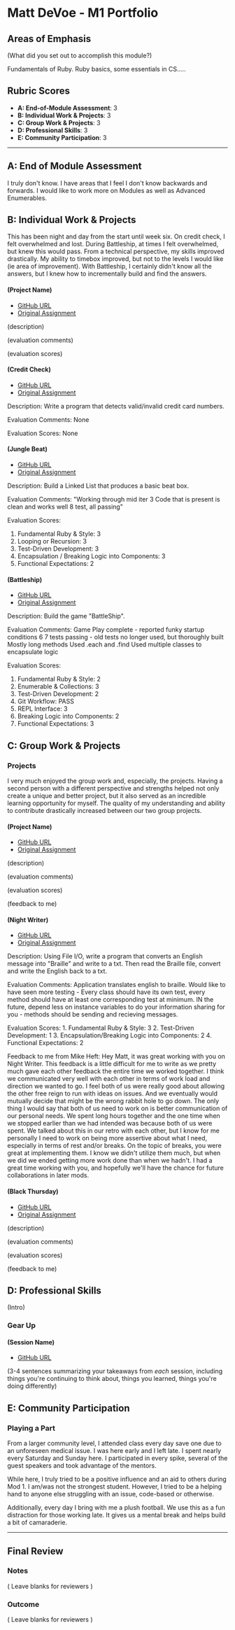 # Matt DeVoe - M1 Portfolio

## Areas of Emphasis

(What did you set out to accomplish this module?)

Fundamentals of Ruby. Ruby basics, some essentials in CS.....

## Rubric Scores

* **A: End-of-Module Assessment**: 3
* **B: Individual Work & Projects**: 3
* **C: Group Work & Projects**: 3
* **D: Professional Skills**: 3
* **E: Community Participation**: 3

-----------------------

## A: End of Module Assessment

I truly don't know. I have areas that I feel I don't know backwards and forwards. I would like to work more on Modules as well as Advanced Enumerables.




## B: Individual Work & Projects

This has been night and day from the start until week six. On credit check, I felt overwhelmed and lost. During Battleship, at times I felt overwhelmed, but knew this would pass. From a technical perspective, my skills improved drastically. My ability to timebox improved, but not to the levels I would like (ie area of improvement). With Battleship, I certainly didn't know all the answers, but I knew how to incrementally build and find the answers.

#### (Project Name)

* [GitHub URL]()
* [Original Assignment]()

(description)

(evaluation comments)

(evaluation scores)

#### (Credit Check)

* [GitHub URL](https://github.com/mdevoe12/credit_check)
* [Original Assignment](http://backend.turing.io/module1/projects/credit_check)

Description:
  Write a program that detects valid/invalid credit card numbers.

Evaluation Comments:
  None

Evaluation Scores:
  None


#### (Jungle Beat)

  * [GitHub URL](https://github.com/mdevoe12/jungle_beat)
  * [Original Assignment](http://backend.turing.io/module1/projects/jungle_beat)

Description:
  Build a Linked List that produces a basic beat box.

Evaluation Comments:
  "Working through mid iter 3
  Code that is present is clean and works well
  8 test, all passing"

Evaluation Scores:
  1. Fundamental Ruby & Style: 3
  2. Looping or Recursion: 3
  3. Test-Driven Development: 3
  4. Encapsulation / Breaking Logic into Components: 3
  5. Functional Expectations: 2

#### (Battleship)

  * [GitHub URL](https://github.com/mdevoe12/battleship)
  * [Original Assignment](http://backend.turing.io/module1/projects/battleship)

Description:
  Build the game "BattleShip".

Evaluation Comments:
  Game Play complete - reported funky startup conditions 6 7 tests passing - old tests no longer used, but thoroughly built
  Mostly long methods
  Used .each and .find
  Used multiple classes to encapsulate logic

Evaluation Scores:
  1. Fundamental Ruby & Style: 2
  2. Enumerable & Collections: 3
  3. Test-Driven Development: 2
  4. Git Workflow: PASS
  5. REPL Interface: 3
  6. Breaking Logic into Components: 2
  7. Functional Expectations: 3

## C: Group Work & Projects

### Projects

  I very much enjoyed the group work and, especially, the projects. Having a second person with a different perspective and strengths helped not only create a unique and better project, but it also served as an incredible learning opportunity for myself. The quality of my understanding and ability to contribute drastically increased between our two group projects.

#### (Project Name)

* [GitHub URL]()
* [Original Assignment]()

(description)

(evaluation comments)

(evaluation scores)

(feedback to me)

#### (Night Writer)

* [GitHub URL](https://github.com/mdevoe12/night_writer)
* [Original Assignment](http://backend.turing.io/module1/projects/night_writer)

Description:
  Using File I/O, write a program that converts an English message into "Braille" and write to a txt. Then read the Braille file, convert and write the English back to a txt.

Evaluation Comments:
  Application translates english to braille.
  Would like to have seen more testing - Every class should have its own test, every method should have at least one corresponding test at minimum.
  IN the future, depend less on instance variables to do your information sharing for you - methods should be sending and recieving messages.

  Evaluation Scores:
    1. Fundamental Ruby & Style: 3
    2. Test-Driven Development: 1
    3. Encapsulation/Breaking Logic into Components: 2
    4. Functional Expectations: 2

Feedback to me from Mike Heft:
  Hey Matt, it was great working with you on Night Writer. This feedback is a little difficult for me to write as we pretty much gave each other feedback the entire time we worked together. I think we communicated very well with each other in terms of work load and direction we wanted to go. I feel both of us were really good about allowing the other free reign to run with ideas on issues.  And we eventually would mutually decide that might be the wrong rabbit hole to go down. The only thing I would say that both of us need to work on is better communication of our personal needs. We spent long hours together and the one time when we stopped earlier than we had intended was because both of us were spent. We talked about this in our retro with each other, but I know for me personally I need to work on being more assertive about what I need, especially in terms of rest and/or breaks. On the topic of breaks, you were great at implementing them. I know we didn't utilize them much, but when we did we ended getting more work done than when we hadn't. I had a great time working with you, and hopefully we'll have the chance for future collaborations in later mods.

#### (Black Thursday)

  * [GitHub URL](https://github.com/mdevoe12/black_thursday)
  * [Original Assignment](http://backend.turing.io/module1/projects/black_thursday)

  (description)

  (evaluation comments)

  (evaluation scores)

  (feedback to me)

## D: Professional Skills
(Intro)

### Gear Up
#### (Session Name)

* [GitHub URL]()

(3-4 sentences summarizing your takeaways from _each_ session, including things you're continuing to think about, things you learned, things you're doing differently)

## E: Community Participation

### Playing a Part

  From a larger community level, I attended class every day save one due to an unforeseen medical issue. I was here early and I left late. I spent nearly every Saturday and Sunday here. I participated in every spike, several of the guest speakers and took advantage of the mentors.

  While here, I truly tried to be a positive influence and an aid to others during Mod 1. I am/was not the strongest student. However, I tried to be a helping hand to anyone else struggling with an issue, code-based or otherwise.

  Additionally, every day I bring with me a plush football. We use this as a fun distraction for those working late. It gives us a mental break and helps build a bit of camaraderie.

------------------

## Final Review

### Notes

( Leave blanks for reviewers )

### Outcome

( Leave blanks for reviewers )
